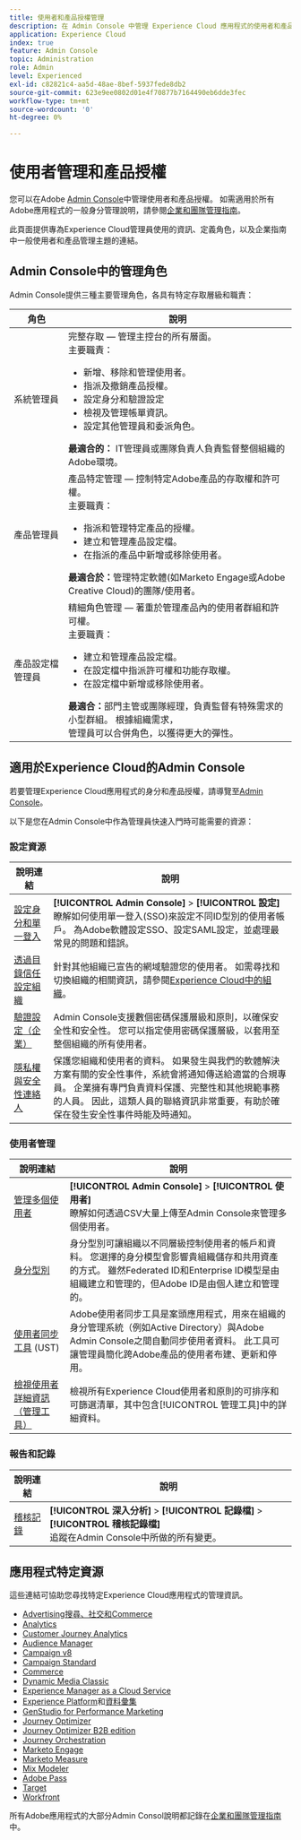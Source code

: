 ```yaml
---
title: 使用者和產品授權管理
description: 在 Admin Console 中管理 Experience Cloud 應用程式的使用者和產品授權資訊。
application: Experience Cloud
index: true
feature: Admin Console
topic: Administration
role: Admin
level: Experienced
exl-id: c82821c4-aa5d-48ae-8bef-5937fede8db2
source-git-commit: 623e9ee0802d01e4f70877b7164490eb6dde3fec
workflow-type: tm+mt
source-wordcount: '0'
ht-degree: 0%

---
```


# 使用者管理和產品授權

您可以在Adobe [Admin Console](https://adminconsole.adobe.com/enterprise/)中管理使用者和產品授權。 如需適用於所有Adobe應用程式的一般身分管理說明，請參閱[企業和團隊管理指南](https://helpx.adobe.com/tw/enterprise/admin-guide.html)。

此頁面提供專為Experience Cloud管理員使用的資訊、定義角色，以及企業指南中一般使用者和產品管理主題的連結。

## Admin Console中的管理角色

Admin Console提供三種主要管理角色，各具有特定存取層級和職責：

| 角色 | 說明 |
| ------- | ------- |
| 系統管理員 | 完整存取 — 管理主控台的所有層面。 <br>主要職責： <br><ul><li>新增、移除和管理使用者。</li><li>指派及撤銷產品授權。</li><li>設定身分和驗證設定</li><li>檢視及管理帳單資訊。</li><li>設定其他管理員和委派角色。</li></ul> **最適合的：** IT管理員或團隊負責人負責監督整個組織的Adobe環境。 |
| 產品管理員 | 產品特定管理 — 控制特定Adobe產品的存取權和許可權。<br>主要職責：<ul><li>指派和管理特定產品的授權。</li><li>建立和管理產品設定檔。</li><li>在指派的產品中新增或移除使用者。</li></ul>   **最適合於：**&#x200B;管理特定軟體(如Marketo Engage或Adobe Creative Cloud)的團隊/使用者。 |
| 產品設定檔管理員 | 精細角色管理 — 著重於管理產品內的使用者群組和許可權。<br>主要職責：<ul><li>建立和管理產品設定檔。</li><li>在設定檔中指派許可權和功能存取權。</li><li>在設定檔中新增或移除使用者。</li></ul> **最適合：**&#x200B;部門主管或團隊經理，負責監督有特殊需求的小型群組。 根據組織需求，<br>管理員可以合併角色，以獲得更大的彈性。 |

## 適用於Experience Cloud的Admin Console

若要管理Experience Cloud應用程式的身分和產品授權，請導覽至[Admin Console](https://adminconsole.adobe.com/enterprise/)。

以下是您在Admin Console中作為管理員快速入門時可能需要的資源：

### 設定資源

| 說明連結 | 說明 |
| ------- | ------ |
| [設定身分和單一登入](https://helpx.adobe.com/tw/enterprise/using/set-up-identity.html) | **[!UICONTROL Admin Console]** > **[!UICONTROL 設定]** <br>瞭解如何使用單一登入(SSO)來設定不同ID型別的使用者帳戶。 為Adobe軟體設定SSO、設定SAML設定，並處理最常見的問題和錯誤。 |
| [透過目錄信任設定組織](https://helpx.adobe.com/enterprise/using/directory-trust.html) | 針對其他組織已宣告的網域驗證您的使用者。 如需尋找和切換組織的相關資訊，請參閱[Experience Cloud中的組織](organizations.md)。 |
| [驗證設定（企業）](https://helpx.adobe.com/enterprise/using/authentication-settings.html) | Admin Console支援數個密碼保護層級和原則，以確保安全性和安全性。 您可以指定使用密碼保護層級，以套用至整個組織的所有使用者。 |
| [隱私權與安全性連絡人](https://helpx.adobe.com/enterprise/using/security-contacts.html) | 保護您組織和使用者的資料。 如果發生與我們的軟體解決方案有關的安全性事件，系統會將通知傳送給適當的合規專員。 企業擁有專門負責資料保護、完整性和其他規範事務的人員。 因此，這類人員的聯絡資訊非常重要，有助於確保在發生安全性事件時能及時通知。 |

### 使用者管理

| 說明連結 | 說明 |
| ------- | ------- |
| [管理多個使用者](https://helpx.adobe.com/enterprise/using/bulk-upload-users.html) | **[!UICONTROL Admin Console]** > **[!UICONTROL 使用者]** <br>瞭解如何透過CSV大量上傳至Admin Console來管理多個使用者。 |
| [身分型別](https://helpx.adobe.com/tw/enterprise/using/identity.html) | 身分型別可讓組織以不同層級控制使用者的帳戶和資料。 您選擇的身分模型會影響貴組織儲存和共用資產的方式。 雖然Federated ID和Enterprise ID模型是由組織建立和管理的，但Adobe ID是由個人建立和管理的。 |
| [使用者同步工具](https://helpx.adobe.com/enterprise/using/user-sync.html) (UST) | Adobe使用者同步工具是案頭應用程式，用來在組織的身分管理系統（例如Active Directory）與Adobe Admin Console之間自動同步使用者資料。 此工具可讓管理員簡化跨Adobe產品的使用者布建、更新和停用。 |
| [檢視使用者詳細資訊（管理工具）](admin-tool-experience-cloud.md) | 檢視所有Experience Cloud使用者和原則的可排序和可篩選清單，其中包含[!UICONTROL 管理工具]中的詳細資料。 |

### 報告和記錄

| 說明連結 | 說明 |
| ------- |------- |
| [稽核記錄](https://helpx.adobe.com/enterprise/using/audit-logs.html) | **[!UICONTROL 深入分析]** > **[!UICONTROL 記錄檔]** > **[!UICONTROL 稽核記錄檔]** <br>追蹤在Admin Console中所做的所有變更。 |


## 應用程式特定資源

這些連結可協助您尋找特定Experience Cloud應用程式的管理資訊。

<!-- | Application | Link to resource|
| ------- | ------- |
|  [!DNL Analytics] <p>Customer Journey Analytics| [Analytics in the Adobe Admin Console overview](https://experienceleague.adobe.com/en/docs/analytics/admin/admin-console/home) <p>[Administration requirements](https://experienceleague.adobe.com/en/docs/analytics-platform/using/cja-workspace/workspace-faq/frequently-asked-questions-analysis-workspace) |
| [!DNL Audience Manager] | [Audience Manager user migration to Admin Console](https://experienceleague.adobe.com/en/docs/audience-manager/user-guide/features/administration/admin-console-migration) |
| [!DNL Campaign] v8 |  [Get started with permissions](https://experienceleague.adobe.com/en/docs/campaign/campaign-v8/admin/permissions/gs-permissions) |
| [!DNL Campaign Standard] to [!DNL Campaign v8] | [User access management from Campaign Standard to Campaign V8](https://experienceleague.adobe.com/en/docs/campaign-web/acs-to-ac/user-management-acs) |
| [!DNL Commerce] | [Configure the Commerce Admin Integration with Adobe ID](https://experienceleague.adobe.com/en/docs/commerce-admin/start/admin/ims/adobe-ims-config) |
| [!DNL Dynamic Media Classic] | [Administration setup](https://experienceleague.adobe.com/en/docs/dynamic-media-classic/using/setup/administration-setup#user_administration) |
| [!DNL Experience Manager as a Cloud Service] |  [Accessing the Admin Console](https://experienceleague.adobe.com/en/docs/experience-manager-cloud-service/content/onboarding/journey/admin-console) |
| [!DNL Experience Platform] <p>[!DNL Data Collection] | [Access control UI overview](https://experienceleague.adobe.com/en/docs/experience-platform/access-control/ui/overview) <p>[Permission management for data collection in Experience Platform](https://experienceleague.adobe.com/en/docs/experience-platform/collection/permissions)|
| [!DNL GenStudio for Performance Marketing] | [Provision Adobe GenStudio for Performance Marketing](https://experienceleague.adobe.com/en/docs/genstudio-for-performance-marketing/user-guide/intro/product-provisioning) |
| [!DNL Journey Optimizer] | [Manage users and roles](https://experienceleague.adobe.com/en/docs/journey-optimizer/using/access-control/permissions) |
| [!DNL Journey Optimizer B2B Edition] | [User management](https://experienceleague.adobe.com/en/docs/journey-optimizer-b2b/user/admin/user-management) |
|[!DNL  Journey Orchestration] | [Access management](https://experienceleague.adobe.com/en/docs/journeys/using/starting-with-journeys/access-management) |
| [!DNL Marketo Engage] | [Understanding Marketo Subscription and User Migration to the Adobe Admin Console](https://experienceleague.adobe.com/en/docs/marketo/using/product-docs/administration/marketo-with-adobe-identity/subscription-and-user-migration/understanding-marketo-subscription-and-user-migration-to-the-adobe-admin-console) |
| [!DNL Marketo Measure] | [Adobe Admin Console Setup](https://experienceleague.adobe.com/en/docs/marketo-measure/using/configuration-and-setup/getting-started-with-marketo-measure/adobe-admin-console-setup) |
| [!DNL Mix Modeler] | [Access controls](https://experienceleague.adobe.com/en/docs/mix-modeler/using/data-governance/access-controls) |
| [!DNL Pass] | [Get started with Account IQ](https://experienceleague.adobe.com/en/docs/pass/aiq-help/get-started) |
| [!DNL Target] | [Administrator first steps](https://experienceleague.adobe.com/en/docs/target/using/administer/start-target) <p> [User management](https://experienceleague.adobe.com/en/docs/target/using/administer/manage-users/user-management) |
| [!DNL Workfront] | [Manage users in the Adobe Admin Console](https://experienceleague.adobe.com/en/docs/workfront/using/administration-and-setup/add-users/create-manage-users/admin-console) |

 -->

* [Advertising搜尋、社交和Commerce](https://experienceleague.adobe.com/en/docs/advertising/search-social-commerce/new-ui/user-administration)
* [Analytics](https://experienceleague.adobe.com/en/docs/analytics/admin/admin-console/home)
* [Customer Journey Analytics](https://experienceleague.adobe.com/en/docs/analytics-platform/using/cja-workspace/workspace-faq/frequently-asked-questions-analysis-workspace)
* [Audience Manager](https://experienceleague.adobe.com/en/docs/audience-manager/user-guide/features/administration/admin-console-migration)
* [Campaign v8](https://experienceleague.adobe.com/zh-hant/docs/campaign/campaign-v8/admin/permissions/gs-permissions)
* [Campaign Standard](https://experienceleague.adobe.com/en/docs/campaign-web/acs-to-ac/user-management-acs)
* [Commerce](https://experienceleague.adobe.com/en/docs/commerce-admin/start/admin/ims/adobe-ims-config)
* [Dynamic Media Classic](https://experienceleague.adobe.com/en/docs/dynamic-media-classic/using/setup/administration-setup#user_administration)
* [Experience Manager as a Cloud Service](https://experienceleague.adobe.com/zh-hant/docs/experience-manager-cloud-service/content/onboarding/journey/admin-console)
* [Experience Platform](https://experienceleague.adobe.com/en/docs/experience-platform/access-control/ui/overview)和[資料彙集](https://experienceleague.adobe.com/en/docs/experience-platform/collection/permissions)
* [GenStudio for Performance Marketing](https://experienceleague.adobe.com/en/docs/genstudio-for-performance-marketing/user-guide/intro/product-provisioning)
* [Journey Optimizer](https://experienceleague.adobe.com/en/docs/journey-optimizer/using/access-control/permissions)
* [Journey Optimizer B2B edition](https://experienceleague.adobe.com/en/docs/journey-optimizer-b2b/user/admin/user-management)
* [Journey Orchestration](https://experienceleague.adobe.com/en/docs/journeys/using/starting-with-journeys/access-management)
* [Marketo Engage](https://experienceleague.adobe.com/en/docs/marketo/using/product-docs/administration/marketo-with-adobe-identity/subscription-and-user-migration/understanding-marketo-subscription-and-user-migration-to-the-adobe-admin-console)
* [Marketo Measure](https://experienceleague.adobe.com/en/docs/marketo-measure/using/configuration-and-setup/getting-started-with-marketo-measure/adobe-admin-console-setup)
* [Mix Modeler](https://experienceleague.adobe.com/en/docs/mix-modeler/using/data-governance/access-controls)
* [Adobe Pass](https://experienceleague.adobe.com/en/docs/pass/aiq-help/get-started)
* [Target](https://experienceleague.adobe.com/en/docs/target/using/administer/start-target)
* [Workfront](https://experienceleague.adobe.com/en/docs/workfront/using/administration-and-setup/add-users/create-manage-users/admin-console)

所有Adobe應用程式的大部分Admin Consol說明都記錄在[企業和團隊管理指南](https://helpx.adobe.com/tw/enterprise/admin-guide.html)中。
